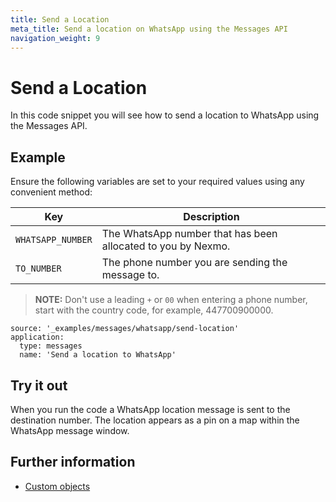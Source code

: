 ```yaml
---
title: Send a Location
meta_title: Send a location on WhatsApp using the Messages API
navigation_weight: 9
---
```


# Send a Location

In this code snippet you will see how to send a location to WhatsApp using the Messages API.

## Example

Ensure the following variables are set to your required values using any convenient method:

Key | Description
-- | --
`WHATSAPP_NUMBER` | The WhatsApp number that has been allocated to you by Nexmo.
`TO_NUMBER` | The phone number you are sending the message to.

> **NOTE:** Don't use a leading `+` or `00` when entering a phone number, start with the country code, for example, 447700900000.

```code_snippets
source: '_examples/messages/whatsapp/send-location'
application:
  type: messages
  name: 'Send a location to WhatsApp'
```

## Try it out

When you run the code a WhatsApp location message is sent to the destination number. The location appears as a pin on a map within the WhatsApp message window.

## Further information

* [Custom objects](/messages/concepts/custom-objects)
